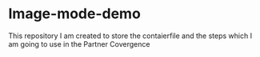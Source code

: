 # Image-mode-demo
This repository I am created to store the contaierfile and the steps which I am going to use in the Partner Covergence 
